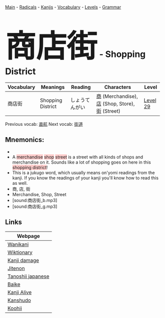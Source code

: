 <style> bigfont {font-size: 100px}</style>
[Main](../README.md) -
[Radicals](../radicals.md) -
[Kanjis](../kanjis.md) -
[Vocabulary](../vocabulary.md) -
[Levels](../levels.md) -
[Grammar](../grammar.md)
# <bigfont> 商店街</bigfont> - Shopping District 

| Vocabulary | Meanings | Reading | Characters | Level |
| --- | --- | --- | --- | --- |
| 商店街 | Shopping District | しょうてんがい |  [商](../kanjis/商.md) (Merchandise), [店](../kanjis/店.md) (Shop, Store), [街](../kanjis/街.md) (Street) | [Level 29](../levels/wk_level29.md) |

Previous vocab: [直航](直航.md) Next vocab: [街道](街道.md) 

## Mnemonics:

* 
* A <span style="background-color:#ffcccb"> merchandise</span> <span style="background-color:#ffcccb"> shop</span> <span style="background-color:#ffcccb"> street</span> is a street with all kinds of shops and merchandise on it. Sounds like a lot of shopping goes on here in this <span style="background-color:#ffcccb"> shopping district</span>!
* This is a jukugo word, which usually means on'yomi readings from the kanji. If you know the readings of your kanji you'll know how to read this as well.
* 商, 店, 街
* Merchandise, Shop, Street
* [sound:商店街_b.mp3]
* [sound:商店街_g.mp3]


## Links 

| Webpage |
| --- |
| [Wanikani          ](https://www.wanikani.com/kanji/商店街) |
| [Wiktionary        ](https://en.wiktionary.org/wiki/商店街) |
| [Kanji damage      ](http://www.kanjidamage.com/kanji/search?utf8=✓&q=商店街) |
| [Jitenon           ](https://jitenon.com/kanji/商店街) |
| [Tanoshii japanese ](https://www.tanoshiijapanese.com/dictionary/kanji.cfm?k=商店街) |
| [Baike             ](https://baike.baidu.com/item/商店街) |
| [Kanji Alive       ](https://app.kanjialive.com/商店街) |
| [Kanshudo          ](https://www.kanshudo.com/searchmn?q=商店街) |
| [Koohii            ](https://kanji.koohii.com/study/kanji/商店街) |
